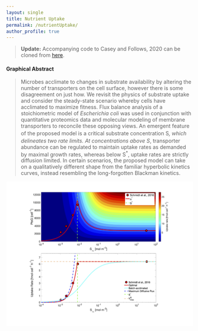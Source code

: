 ```yaml
---
layout: single
title: Nutrient Uptake
permalink: /nutrientUptake/
author_profile: true
---
```


> **Update:** Accompanying code to Casey and Follows, 2020 can be cloned from [here](https://github.com/jrcasey/NutrientUptake).

#### Graphical Abstract
> Microbes acclimate to changes in substrate availability by altering the number of transporters on the cell surface, however there is some disagreement on just how. We revisit the physics of substrate uptake and consider the steady-state scenario whereby cells have acclimated to maximize fitness. Flux balance analysis of a stoichiometric model of *Escherichia coli* was used in conjunction with quantitative proteomics data and molecular modeling of membrane transporters to reconcile these opposing views. An emergent feature of the proposed model is a critical substrate concentration S<sup>*</sup>, which delineates two rate limits. At concentrations above S<sup>*</sup>, transporter abundance can be regulated to maintain uptake rates as demanded by maximal growth rates, whereas below S<sup>*</sup>, uptake rates are strictly diffusion limited. In certain scenarios, the proposed model can take on a qualitatively different shape from the familiar hyperbolic kinetics curves, instead resembling the long-forgotten Blackman kinetics.

<img src="/assets/images/Figure_5.jpg" alt="Figure 5" style="width:640px">
